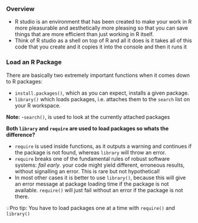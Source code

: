 ### Overview
* R studio is an environment that has been created to make your work in R more pleasurable and aesthetically more pleasing so that you can save things that are more efficient than just working in R itself.
* Think of R studio as a shell on top of R and all it does is it takes all of this code that you create and it copies it into the console and then it runs it 

### Load an R Package
There are basically two extremely important functions when it comes down to R packages:

- `install.packages()`, which as you can expect, installs a given package.
- `library()` which loads packages, i.e. attaches them to the `search` list on your R workspace.

**Note:**
  -`search()`, is used to look at the currently attached packages

**Both `library` and `require` are used to load packages so whats the difference?**

- `require` is used inside functions, as it outputs a warning and continues if the package is not found, whereas `library` will throw an error. 
- `require` breaks one of the fundamental rules of robust software systems: _fail early_. your code might yield different, erroneous results, without signalling an error. This is rare but not hypothetical! 
- In most other cases it is better to use `library()`, because this will give an error message at package loading time if the package is not available. `require()` will just fail without an error if the package is not there.
  

💡Pro tip: You have to load packages one at a time with `require()` and `library()`
